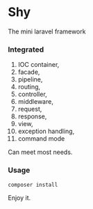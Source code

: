 # Shy

The mini laravel framework

### Integrated

1. IOC container, 
2. facade, 
3. pipeline, 
4. routing, 
5. controller, 
6. middleware, 
7. request, 
8. response, 
9. view, 
10. exception handling, 
11. command mode

Can meet most needs.

### Usage

```
composer install
```

Enjoy it.